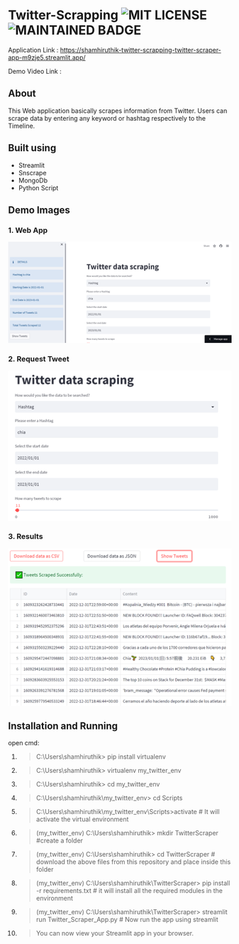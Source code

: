# Twitter-Scrapping   ![MIT LICENSE](https://badgen.net//badge/license/MIT/green)   ![MAINTAINED BADGE](https://img.shields.io/badge/Maintained%3F-yes-green.svg)   

Application Link : https://shamhiruthik-twitter-scrapping-twitter-scraper-app-m9zje5.streamlit.app/

Demo Video Link  :

## About

This Web application basically scrapes information from Twitter. Users can scrape data by entering any keyword or hashtag respectively to the Timeline.



## Built using
 * Streamlit
 * Snscrape
 * MongoDb
 * Python Script
 
 
 ## Demo Images
 
 ### 1. Web App
 ![s1](./Img/s1.png)
 
 ### 2. Request Tweet
 ![s2](./Img/s2.png)
 
 
 ### 3. Results
 ![s3](./Img/s3.png)
 
 ## Installation and Running
 
 open cmd:
1. > C:\Users\shamhiruthik> pip install virtualenv 
2. > C:\Users\shamhiruthik> virtualenv my_twitter_env
3. > C:\Users\shamhiruthik> cd my_twitter_env
4. > C:\Users\shamhiruthik\my_twitter_env> cd Scripts
5. > C:\Users\shamhiruthik\my_twitter_env\Scripts>activate                    # It will activate the virtual environment
6. > (my_twitter_env)  C:\Users\shamhiruthik\> mkdir TwitterScraper           #create a folder 
7. > (my_twitter_env)  C:\Users\shamhiruthik\> cd TwitterScraper              # download the above files from this repository and place inside this folder
8. > (my_twitter_env)  C:\Users\shamhiruthik\TwitterScraper> pip install -r requirements.txt       # it will install all the required modules in the environment
9. > (my_twitter_env)  C:\Users\shamhiruthik\TwitterScraper> streamlit run Twitter_Scraper_App.py   # Now run the app using streamlit
10. > You can now view your Streamlit app in your browser.
